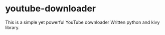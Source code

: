 # youtube-downloader
This is a simple yet powerful YouTube downloader
Written python and kivy library.
